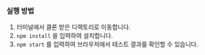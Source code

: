 ### 실행 방법
1. 터미널에서 클론 받은 디렉토리로 이동합니다.
2. `npm install` 을 입력하여 설치합니다.
3. `npm start` 를 입력하여 브라우저에서 테스트 결과를 확인할 수 있습니다.
